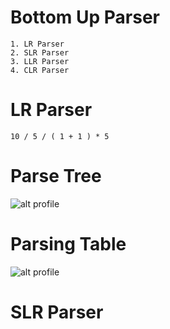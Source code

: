 # Bottom Up Parser
    1. LR Parser
    2. SLR Parser
    3. LLR Parser
    4. CLR Parser

# LR Parser
    10 / 5 / ( 1 + 1 ) * 5


# Parse Tree

![alt profile](https://i.ibb.co/7YCFmQy/Screenshot-from-2019-12-05-17-44-39.png)

# Parsing Table
![alt profile](https://i.ibb.co/6vYjmz6/Screenshot-from-2019-12-05-17-52-15.png)



# SLR Parser
